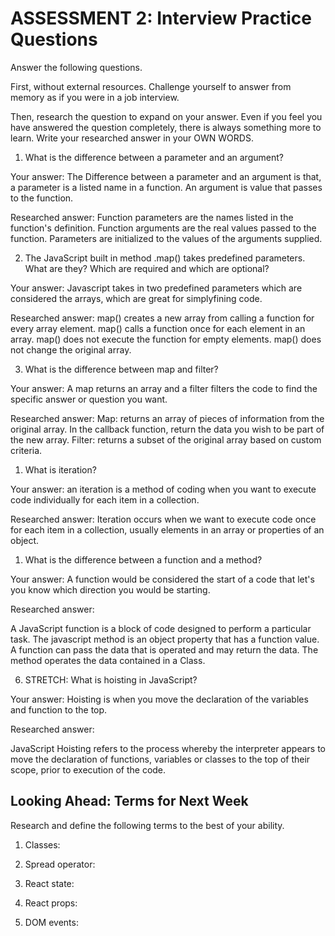 # ASSESSMENT 2: Interview Practice Questions

Answer the following questions.

First, without external resources. Challenge yourself to answer from memory as if you were in a job interview.

Then, research the question to expand on your answer. Even if you feel you have answered the question completely, there is always something more to learn. Write your researched answer in your OWN WORDS.

1. What is the difference between a parameter and an argument?

Your answer: The Difference between a parameter and an argument is that, a parameter is a listed name in a function. An argument is  value that passes to the function.

Researched answer:
Function parameters are the names listed in the function's definition. Function arguments are the real values passed to the function. Parameters are initialized to the values of the arguments supplied.


2. The JavaScript built in method .map() takes predefined parameters. What are they? Which are required and which are optional?

Your answer:  Javascript takes in two  predefined parameters which are considered the arrays, which are great for simplyfining code.

Researched answer: 
map() creates a new array from calling a function for every array element. map() calls a function once for each element in an array. map() does not execute the function for empty elements. map() does not change the original array.

3. What is the difference between map and filter?

Your answer:   A map returns an array and a filter filters the code to find the specific answer or question you want. 

Researched answer:
Map: returns an array of pieces of information from the original array. In the callback function, return the data you wish to be part of the new array. Filter: returns a subset of the original array based on custom criteria.

1. What is iteration?

Your answer: an iteration is a method of coding when you want to execute code individually for each item in a collection.

Researched answer:
Iteration occurs when we want to execute code once for each item in a collection, usually elements in an array or properties of an object.

1. What is the difference between a function and a method?

Your answer: A function would be considered the start of a code that let's you know which direction you would be starting. 

Researched answer:

A JavaScript function is a block of code designed to perform a particular task. The javascript method is an object property that has a function value. A function can pass the data that is operated and may return the data. The method operates the data contained in a Class.

6. STRETCH: What is hoisting in JavaScript?

Your answer:  Hoisting is when you move the declaration of the variables and function to the top. 

Researched answer:

JavaScript Hoisting refers to the process whereby the interpreter appears to move the declaration of functions, variables or classes to the top of their scope, prior to execution of the code.

## Looking Ahead: Terms for Next Week

Research and define the following terms to the best of your ability.

1. Classes: 

2. Spread operator:

3. React state:

4. React props:

5. DOM events:
